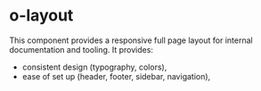 # o-layout

This component provides a responsive full page layout for internal documentation and tooling.
It provides:
- consistent design (typography, colors),
- ease of set up (header, footer, sidebar, navigation),

<body class="o-layout">
	<header class="o-layout__area--header">
	<!-- header will be included with o-layout -->
	</header>
	<div class="o-layout__area--sidebar">
	<!-- usually nav goes here -->
	</div>
	<div class="o-layout__area--main">
	<!-- All content goes here -->
	<!-- asides need to be in a section: -->
		<section class="o-layout__column--center-aside">
			<div></div>
			<aside></aside>
	</div>
	<footer class="o-layout__area--footer">
	<!-- footer will be included with o-layout -->
	</footer>
</body>
